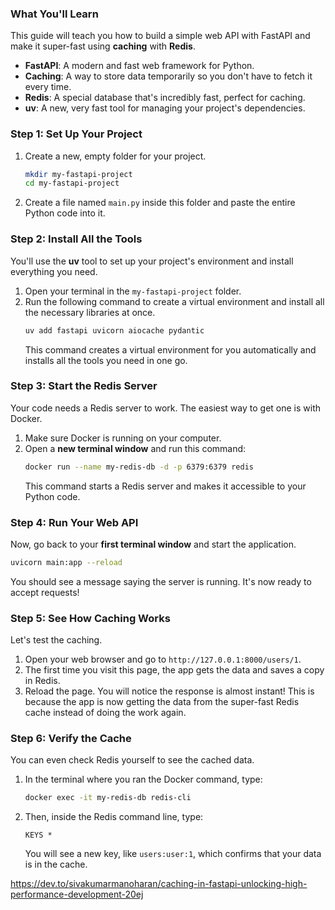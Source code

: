 ### What You'll Learn

This guide will teach you how to build a simple web API with FastAPI and make it super-fast using **caching** with **Redis**.

  * **FastAPI**: A modern and fast web framework for Python.
  * **Caching**: A way to store data temporarily so you don't have to fetch it every time.
  * **Redis**: A special database that's incredibly fast, perfect for caching.
  * **uv**: A new, very fast tool for managing your project's dependencies.

### Step 1: Set Up Your Project

1.  Create a new, empty folder for your project.
    ```bash
    mkdir my-fastapi-project
    cd my-fastapi-project
    ```
2.  Create a file named `main.py` inside this folder and paste the entire Python code into it.

### Step 2: Install All the Tools

You'll use the **uv** tool to set up your project's environment and install everything you need.

1.  Open your terminal in the `my-fastapi-project` folder.
2.  Run the following command to create a virtual environment and install all the necessary libraries at once.
    ```bash
    uv add fastapi uvicorn aiocache pydantic
    ```
    This command creates a virtual environment for you automatically and installs all the tools you need in one go.

### Step 3: Start the Redis Server

Your code needs a Redis server to work. The easiest way to get one is with Docker.

1.  Make sure Docker is running on your computer.
2.  Open a **new terminal window** and run this command:
    ```bash
    docker run --name my-redis-db -d -p 6379:6379 redis
    ```
    This command starts a Redis server and makes it accessible to your Python code.

### Step 4: Run Your Web API

Now, go back to your **first terminal window** and start the application.

```bash
uvicorn main:app --reload
```

You should see a message saying the server is running. It's now ready to accept requests\!

### Step 5: See How Caching Works

Let's test the caching.

1.  Open your web browser and go to `http://127.0.0.1:8000/users/1`.
2.  The first time you visit this page, the app gets the data and saves a copy in Redis.
3.  Reload the page. You will notice the response is almost instant\! This is because the app is now getting the data from the super-fast Redis cache instead of doing the work again.

### Step 6: Verify the Cache

You can even check Redis yourself to see the cached data.

1.  In the terminal where you ran the Docker command, type:
    ```bash
    docker exec -it my-redis-db redis-cli
    ```
2.  Then, inside the Redis command line, type:
    ```
    KEYS *
    ```
    You will see a new key, like `users:user:1`, which confirms that your data is in the cache.

https://dev.to/sivakumarmanoharan/caching-in-fastapi-unlocking-high-performance-development-20ej
